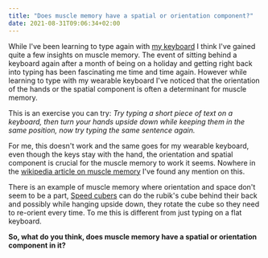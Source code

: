 ```yaml
---
title: "Does muscle memory have a spatial or orientation component?"
date: 2021-08-31T09:06:34+02:00
---
```


While I've been learning to type again with [my keyboard](https://jplattel.nl/post/2021-07-03-learning-to-write-new-keyboard-layout/) I think I've gained quite a few insights on muscle memory. The event of sitting behind a keyboard again after a month of being on a holiday and getting right back into typing has been fascinating me time and time again. However while learning to type with my wearable keyboard I've noticed that the orientation of the hands or the spatial component is often a determinant for muscle memory.

This is an exercise you can try: _Try typing a short piece of text on a keyboard, then turn your hands upside down while keeping them in the same position, now try typing the same sentence again._

For me, this doesn't work and the same goes for my wearable keyboard, even though the keys stay with the hand, the orientation and spatial component is crucial for the muscle memory to work it seems. Nowhere in the [wikipedia article on muscle memory](https://en.wikipedia.org/wiki/Muscle_memory) I've found any mention on this. 

There is an example of muscle memory where orientation and space don't seem to be a part, [Speed cubers](https://www.wikiwand.com/en/Muscle_memory#/Puzzle_cube_memory) can do the rubik's cube behind their back and possibly while hanging upside down, they rotate the cube so they need to re-orient every time. To me this is different from just typing on a flat keyboard. 

**So, what do you think, does muscle memory have a spatial or orientation component in it?**

